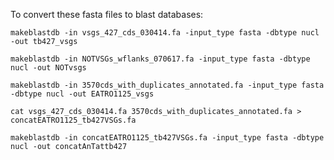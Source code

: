 To convert these fasta files to blast databases:  

```
makeblastdb -in vsgs_427_cds_030414.fa -input_type fasta -dbtype nucl -out tb427_vsgs
```
```
makeblastdb -in NOTVSGs_wflanks_070617.fa -input_type fasta -dbtype nucl -out NOTvsgs
```
```
makeblastdb -in 3570cds_with_duplicates_annotated.fa -input_type fasta -dbtype nucl -out EATRO1125_vsgs
```
```
cat vsgs_427_cds_030414.fa 3570cds_with_duplicates_annotated.fa > concatEATRO1125_tb427VSGs.fa 
```
```
makeblastdb -in concatEATRO1125_tb427VSGs.fa -input_type fasta -dbtype nucl -out concatAnTattb427
```
